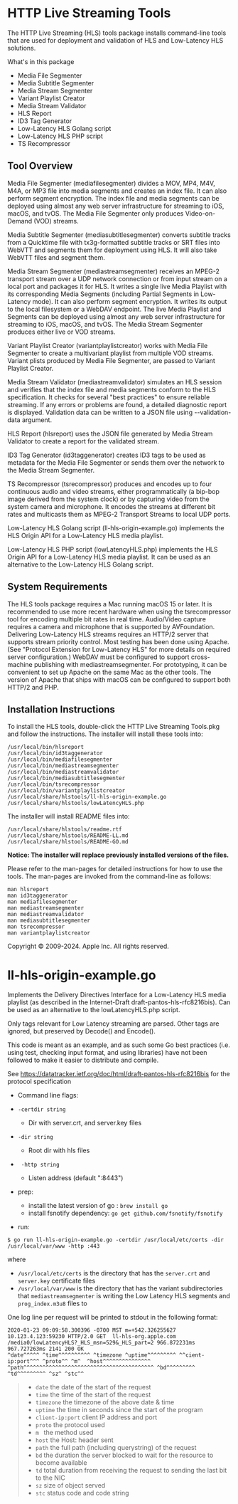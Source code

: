 # HTTP Live Streaming Tools

The HTTP Live Streaming (HLS) tools package installs command-line tools that are used for deployment and validation of HLS and Low-Latency HLS solutions.

What's in this package
- Media File Segmenter
- Media Subtitle Segmenter
- Media Stream Segmenter
- Variant Playlist Creator
- Media Stream Validator
- HLS Report
- ID3 Tag Generator
- Low-Latency HLS Golang script
- Low-Latency HLS PHP script
- TS Recompressor

## Tool Overview

Media File Segmenter (mediafilesegmenter) divides a MOV, MP4, M4V, M4A, or MP3 file into media segments and creates an index file. It can also perform segment encryption. The index file and media segments can be deployed using almost any web server infrastructure for streaming to iOS, macOS, and tvOS. The Media File Segmenter only produces Video-on-Demand (VOD) streams.

Media Subtitle Segmenter (mediasubtitlesegmenter) converts subtitle tracks from a Quicktime file with tx3g-formatted subtitle tracks or SRT files into WebVTT and segments them for deployment using HLS. It will also take WebVTT files and segment them.

Media Stream Segmenter (mediastreamsegmenter) receives an MPEG-2 transport stream over a UDP network connection or from input stream on a local port and packages it for HLS. It writes a single live Media Playlist with its corresponding Media Segments (including Partial Segments in Low-Latency mode). It can also perform segment encryption. It writes its output to the local filesystem or a WebDAV endpoint. The live Media Playlist and Segments can be deployed using almost any web server infrastructure for streaming to iOS, macOS, and tvOS. The Media Stream Segmenter produces either live or VOD streams.

Variant Playlist Creator (variantplaylistcreator) works with Media File Segmenter to create a multivariant playlist from multiple VOD streams. Variant plists produced by Media File Segmenter, are passed to Variant Playlist Creator.

Media Stream Validator (mediastreamvalidator) simulates an HLS session and verifies that the index file and media segments conform to the HLS specification. It checks for several "best practices" to ensure reliable streaming. If any errors or problems are found, a detailed diagnostic report is displayed. Validation data can be written to a JSON file using --validation-data argument.

HLS Report (hlsreport) uses the JSON file generated by Media Stream Validator to create a report for the validated stream.

ID3 Tag Generator (id3taggenerator) creates ID3 tags to be used as metadata for the Media File Segmenter or sends them over the network to the Media Stream Segmenter.

TS Recompressor (tsrecompressor) produces and encodes up to four continuous audio and video streams, either programmatically (a bip-bop image derived from the system clock) or by capturing video from the system camera and microphone. It encodes the streams at different bit rates and multicasts them as MPEG-2 Transport Streams to local UDP ports.

Low-Latency HLS Golang script (ll-hls-origin-example.go) implements the HLS Origin API for a Low-Latency HLS media playlist. 

Low-Latency HLS PHP script (lowLatencyHLS.php) implements the HLS Origin API for a Low-Latency HLS media playlist. It can be used as an alternative to the Low-Latency HLS Golang script.

## System Requirements

The HLS tools package requires a Mac running macOS 15 or later.
It is recommended to use more recent hardware when using the tsrecompressor tool for encoding multiple bit rates in real time. Audio/Video capture requires a camera and microphone that is supported by AVFoundation.
Delivering Low-Latency HLS streams requires an HTTP/2 server that supports stream priority control. Most testing has been done using Apache. (See "Protocol Extension for Low-Latency HLS" for more details on required server configuration.) WebDAV must be configured to support cross-machine publishing with mediastreamsegmenter.
For prototyping, it can be convenient to set up Apache on the same Mac as the other tools. The version of Apache that ships with macOS can be configured to support both HTTP/2 and PHP.

## Installation Instructions

To install the HLS tools, double-click the HTTP Live Streaming Tools.pkg and follow the instructions.  The installer will install these tools into:

	/usr/local/bin/hlsreport
	/usr/local/bin/id3taggenerator
	/usr/local/bin/mediafilesegmenter
	/usr/local/bin/mediastreamsegmenter
	/usr/local/bin/mediastreamvalidator
	/usr/local/bin/mediasubtitlesegmenter
	/usr/local/bin/tsrecompressor
	/usr/local/bin/variantplaylistcreator
	/usr/local/share/hlstools/ll-hls-origin-example.go
	/usr/local/share/hlstools/lowLatencyHLS.php

The installer will install README files into:

	/usr/local/share/hlstools/readme.rtf
	/usr/local/share/hlstools/README-LL.md
	/usr/local/share/hlstools/README-GO.md

**Notice: The installer will replace previously installed versions of the files.**

Please refer to the man-pages for detailed instructions for how to use the tools. The man-pages are invoked from the command-line as follows:

	man hlsreport
	man id3taggenerator
	man mediafilesegmenter
	man mediastreamsegmenter
	man mediastreamvalidator
	man mediasubtitlesegmenter
	man tsrecompressor
	man variantplaylistcreator

Copyright © 2009-2024. Apple Inc. All rights reserved.

# ll-hls-origin-example.go

Implements the Delivery Directives Interface for a Low-Latency HLS media playlist (as described in the Internet-Draft draft-pantos-hls-rfc8216bis). Can be used as an alternative to the lowLatencyHLS.php script. 

Only tags relevant for Low Latency streaming are parsed. Other tags are ignored, but preserved by Decode() and Encode(). 

This code is meant as an example, and as such some Go best practices (i.e. using test, checking input format, and using libraries) have not been followed to make it easier to distribute and compile.

See https://datatracker.ietf.org/doc/html/draft-pantos-hls-rfc8216bis for the protocol specification

- Command line flags:
 - `-certdir string` 
    - Dir with server.crt, and server.key files
 - `-dir string` 
    - Root dir with hls files
 - ` -http string` 
    - Listen address (default ":8443")


- prep:
  - install the latest version of go : `brew install go`
  - install fsnotify dependency: `go get github.com/fsnotify/fsnotify`

- run:   

```console
$ go run ll-hls-origin-example.go -certdir /usr/local/etc/certs -dir /usr/local/var/www -http :443
```  

where 

  - `/usr/local/etc/certs` is the directory that has the `server.crt` and `server.key` certificate files 
  - `/usr/local/var/www` is the directory that has the variant subdirectories that `mediastreamsegmenter` is writing the Low Latency HLS segments and `prog_index.m3u8` files to

One log line per request will be printed to stdout in the following format:

```log
2020-01-23 09:09:58.300396 -0700 MST m=+542.326255627 10.123.4.123:59230 HTTP/2.0 GET  ll-hls-org.apple.com /media0/lowLatencyHLS?_HLS_msn=529&_HLS_part=2 966.872231ms 967.727263ms 2141 200 OK
^date^^^^^ ^time^^^^^^^^^^ ^timezone ^uptime^^^^^^^^^ ^^cient-ip:port^^^ ^proto^^ ^m^  ^host^^^^^^^^^^^^^^^ ^path^^^^^^^^^^^^^^^^^^^^^^^^^^^^^^^^^^^^^^^^^ ^bd^^^^^^^^^ ^td^^^^^^^^^ ^sz^ ^stc^^
```  


> - `date`            the date of the start of the request
> - `time`            the time of the start of the request
> - `timezone`        the timezone of the above date & time
> - `uptime`          the time in seconds since the start of the program
> - `client-ip:port`  client IP address and port
> - `proto`           the protocol used
> - `m `              the method used
> - `host`            the Host: header sent
> - `path`            the full path (including querystring) of the request
> - `bd`              the duration the server blocked to wait for the resource to become available
> - `td`              total duration from receiving the request to sending the last bit to the NIC
> - `sz`              size of object served
> - `stc`             status code and code string
